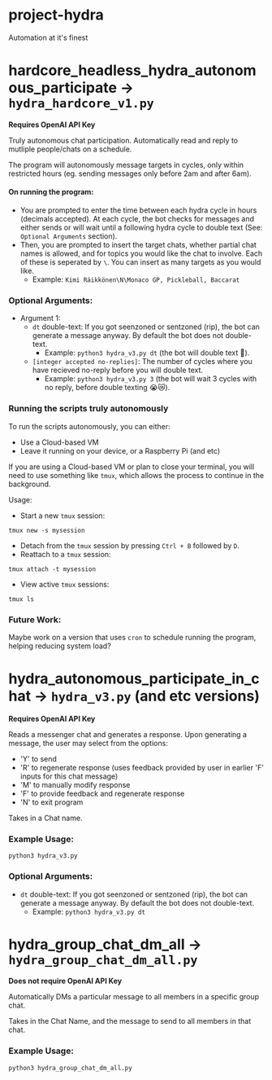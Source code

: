 # project-hydra
Automation at it's finest

# hardcore_headless_hydra_autonomous_participate -> `hydra_hardcore_v1.py`

**Requires OpenAI API Key**

Truly autonomous chat participation. Automatically read and reply to mutliple people/chats on a schedule.

The program will autonomously message targets in cycles, only within restricted hours (eg. sending messages only before 2am and after 6am).

#### On running the program: 
- You are prompted to enter the time between each hydra cycle in hours (decimals accepted). At each cycle, the bot checks for messages and either sends or will wait until a following hydra cycle to double text (See: `Optional Arguments` section).
- Then, you are prompted to insert the target chats, whether partial chat names is allowed, and for topics you would like the chat to involve. Each of these is seperated by `\`. You can insert as many targets as you would like.
    - Example: `Kimi Räikkönen\N\Monaco GP, Pickleball, Baccarat`

### Optional Arguments:

- Argument 1: 
    - `dt` double-text: If you got seenzoned or sentzoned (rip), the bot can generate a message anyway. By default the bot does not double-text.
        - Example: `python3 hydra_v3.py dt` (the bot will double text 🥶).
    - `[integer accepted no-replies]`: The number of cycles where you have recieved no-reply before you will double text.
        - Example: `python3 hydra_v3.py 3` (the bot will wait 3 cycles with no reply, before double texting 😭😿).

### Running the scripts truly autonomously

To run the scripts autonomously, you can either:
- Use a Cloud-based VM
- Leave it running on your device, or a Raspberry Pi (and etc)

If you are using a Cloud-based VM or plan to close your terminal, you will need to use something like `tmux`, which allows the process to continue in the background.

Usage:

- Start a new `tmux` session:
```
tmux new -s mysession
```
- Detach from the `tmux` session by pressing `Ctrl + B` followed by `D`.
- Reattach to a `tmux` session:
```
tmux attach -t mysession
```
- View active `tmux` sessions:
```
tmux ls
```

### Future Work:

Maybe work on a version that uses `cron` to schedule running the program, helping reducing system load?

# hydra_autonomous_participate_in_chat -> `hydra_v3.py` (and etc versions)

**Requires OpenAI API Key**

Reads a messenger chat and generates a response. 
Upon generating a message, the user may select from the options:
- 'Y' to send
- 'R' to regenerate response (uses feedback provided by user in earlier 'F' inputs for this chat message)
- 'M' to manually modify response
- 'F' to provide feedback and regenerate response
- 'N' to exit program

Takes in a Chat name.

### Example Usage:

`python3 hydra_v3.py`

### Optional Arguments:

- `dt` double-text: If you got seenzoned or sentzoned (rip), the bot can generate a message anyway. By default the bot does not double-text.
    - Example: `python3 hydra_v3.py dt`

# hydra_group_chat_dm_all -> `hydra_group_chat_dm_all.py` 

**Does not require OpenAI API Key**

Automatically DMs a particular message to all members in a specific group chat.

Takes in the Chat Name, and the message to send to all members in that chat.

### Example Usage:

`python3 hydra_group_chat_dm_all.py`